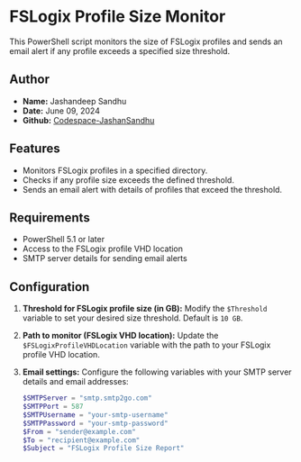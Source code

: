# FSLogix Profile Size Monitor

This PowerShell script monitors the size of FSLogix profiles and sends an email alert if any profile exceeds a specified size threshold.

## Author

- **Name:** Jashandeep Sandhu
- **Date:** June 09, 2024
- **Github:** [Codespace-JashanSandhu](https://github.com/Codespace-JashanSandhu)

## Features

- Monitors FSLogix profiles in a specified directory.
- Checks if any profile size exceeds the defined threshold.
- Sends an email alert with details of profiles that exceed the threshold.

## Requirements

- PowerShell 5.1 or later
- Access to the FSLogix profile VHD location
- SMTP server details for sending email alerts

## Configuration

1. **Threshold for FSLogix profile size (in GB):**
   Modify the `$Threshold` variable to set your desired size threshold. Default is `10 GB`.

2. **Path to monitor (FSLogix VHD location):**
   Update the `$FSLogixProfileVHDLocation` variable with the path to your FSLogix profile VHD location.

3. **Email settings:**
   Configure the following variables with your SMTP server details and email addresses:
   ```powershell
   $SMTPServer = "smtp.smtp2go.com"
   $SMTPPort = 587
   $SMTPUsername = "your-smtp-username"
   $SMTPPassword = "your-smtp-password"
   $From = "sender@example.com"
   $To = "recipient@example.com"
   $Subject = "FSLogix Profile Size Report"
